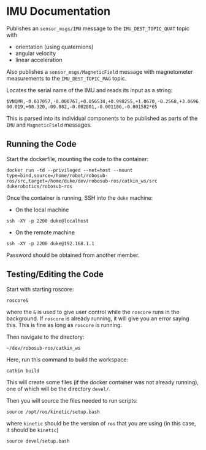 # IMU Documentation

Publishes an `sensor_msgs/IMU` message to the `IMU_DEST_TOPIC_QUAT` topic with
- orientation (using quaternions)
- angular velocity
- linear acceleration 


Also publishes a `sensor_msgs/MagneticField` message with magnetometer measurements to the `IMU_DEST_TOPIC_MAG` topic.

Locates the serial name of the IMU and reads its input as a string: 

```
$VNQMR,-0.017057,-0.000767,+0.056534,+0.998255,+1.0670,-0.2568,+3.0696,-
00.019,+00.320,-09.802,-0.002801,-0.001186,-0.001582*65
```

This is parsed into its individual components to be published as parts of the `IMU` and `MagneticField` messages.

## Running the Code

Start the dockerfile, mounting the code to the container:

```
docker run -td --privileged --net=host --mount type=bind,source=/home/robot/robosub-ros/src,target=/home/duke/dev/robosub-ros/catkin_ws/src  dukerobotics/robosub-ros
```

Once the container is running, SSH into the `duke` machine:

  * On the local machine
```
ssh -XY -p 2200 duke@localhost
```

  * On the remote machine
```
ssh -XY -p 2200 duke@192.168.1.1
```

Password should be obtained from another member.

## Testing/Editing the Code
Start with starting roscore:
```
roscore&
```
where the `&` is used to give user control while the `roscore` runs in the background.  If `roscore` is already running, it will give you an error saying this.  This is fine as long as `roscore` is running.

Then navigate to the directory:
```
~/dev/robosub-ros/catkin_ws
```

Here, run this command to build the workspace:
```
catkin build
```
This will create some files (if the docker container was not already running), one of which will be the directory `devel/`.

Then you will source the files needed to run scripts:

```
source /opt/ros/kinetic/setup.bash
```
where `kinetic` should be the version of `ros` that you are using (in this case, it should be `kinetic`)

```
source devel/setup.bash
```
